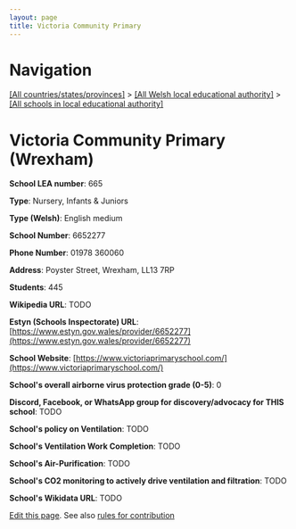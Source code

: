 ```yaml
---
layout: page
title: Victoria Community Primary
---
```

# Navigation

[[All countries/states/provinces]](../../..) > [[All Welsh local educational authority]](../..) > [[All schools in local educational authority]](..)

# Victoria Community Primary (Wrexham)

**School LEA number**: 665

**Type**: Nursery, Infants & Juniors

**Type (Welsh)**: English medium

**School Number**: 6652277

**Phone Number**: 01978 360060

**Address**: Poyster Street, Wrexham, LL13 7RP

**Students**: 445

**Wikipedia URL**: TODO

**Estyn (Schools Inspectorate) URL**: [https://www.estyn.gov.wales/provider/6652277](https://www.estyn.gov.wales/provider/6652277)

**School Website**: [https://www.victoriaprimaryschool.com/](https://www.victoriaprimaryschool.com/)

**School's overall airborne virus protection grade (0-5)**: 0

**Discord, Facebook, or WhatsApp group for discovery/advocacy for THIS school**: TODO

**School's policy on Ventilation**: TODO

**School's Ventilation Work Completion**: TODO

**School's Air-Purification**: TODO

**School's CO2 monitoring to actively drive ventilation and filtration**: TODO

**School's Wikidata URL**: TODO




[Edit this page](https://github.com/ventilate-schools/Wales/edit/prif/./Wrexham/Victoria_Community_Primary.md). See also [rules for contribution](../../../contribution-rules/)